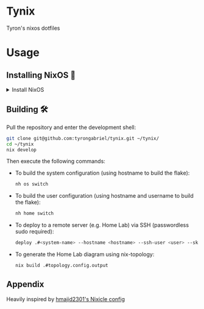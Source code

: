 # Tynix
Tyron's nixos dotfiles

# Usage

## Installing NixOS 🔧
<details>
  <summary>Install NixOS</summary>

Install NixOS on your target machine directly, or leverage Nixos-Anywhere for a remote installation. 🚀
Make sure you have passwordless sudo access via SSH on the target system before starting.

```bash
git clone git@github.com:tyrongabriel/tynix.git ~/tynix/
cd ~/tynix
nix develop # Enters dev shell

# Install NixOS and the flake on the target machine
# User must have passwordless sudo access
nixos-anywhere --flake '.#<system-name>' <user>@<host> --generate-hardware-config nixos-generate-config ./systems/<architecture>/<system>/hardware-configuration.nix
```

</details>

## Building 🛠️
Pull the repository and enter the development shell:

```bash
git clone git@github.com:tyrongabriel/tynix.git ~/tynix/
cd ~/tynix
nix develop
```

Then execute the following commands:

- To build the system configuration (using hostname to build the flake):

  ```bash
  nh os switch
  ```

- To build the user configuration (using hostname and username to build the flake):

  ```bash
  nh home switch
  ```

- To deploy to a remote server (e.g. Home Lab) via SSH (passwordless sudo required):

  ```bash
  deploy .#<system-name> --hostname <hostname> --ssh-user <user> --skip-checks
  ```

- To generate the Home Lab diagram using nix-topology:

  ```bash
  nix build .#topology.config.output
  ```

## Appendix
Heavily inspired by [hmajid2301's Nixicle config](https://github.com/hmajid2301/nixicle)
